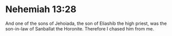 # Nehemiah 13:28

And one of the sons of Jehoiada, the son of Eliashib the high priest, was the son-in-law of Sanballat the Horonite. Therefore I chased him from me.
